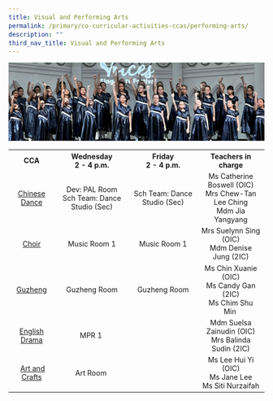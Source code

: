 ```yaml
---
title: Visual and Performing Arts
permalink: /primary/co-curricular-activities-ccas/performing-arts/
description: ""
third_nav_title: Visual and Performing Arts
---
```

![](/images/01%20Banner%20Photos/cca.jpg)

<table>
<tbody>
<tr>
<th style="text-align: center;">CCA</th>
<th style="text-align: center;">Wednesday<br>2 - 4 p.m.</th>
<th style="text-align: center;">Friday<br>2 - 4 p.m.</th>
<th style="text-align: center;">Teachers in charge</th>
</tr>
<tr>
<td style="text-align: center;"><a href="/primary/co-curricular-activities-ccas/performing-arts/chinese-dance" target="">Chinese Dance</a></td>
<td style="text-align: center;">Dev: PAL Room<br>Sch Team: Dance Studio (Sec)</td>
<td style="text-align: center;">Sch Team: Dance Studio (Sec)</td>
<td style="text-align: center;">
<div>Ms Catherine Boswell (OIC)</div>
<div>Mrs Chew-Tan Lee Ching </div>
<div>Mdm Jia Yangyang </div>
</td>
</tr>
<tr>
<td style="text-align: center;"><a href="/primary/co-curricular-activities-ccas/performing-arts/choir" target="">Choir</a></td>
<td style="text-align: center;">Music Room 1</td>
<td style="text-align: center;">Music Room 1</td>
<td style="text-align: center;">
<div>Mrs Suelynn Sing (OIC)</div>
<div>Mdm Denise Jung&nbsp;(2IC)</div>
</td>
</tr>
<tr>
<td style="text-align: center;"><a href="/primary/co-curricular-activities-ccas/performing-arts/guzheng" target="">Guzheng</a></td>
<td style="text-align: center;">Guzheng Room</td>
<td style="text-align: center;">Guzheng Room</td>
<td style="text-align: center;">
<div>Ms Chin Xuanie (OIC)</div>
<div>Ms Candy Gan (2IC)</div>
<div>Ms Chim Shu Min&nbsp;</div>
</td>
</tr>
<tr>
<td style="text-align: center;"><a href="/primary/co-curricular-activities-ccas/performing-arts/eldds" target="">English Drama</a></td>
<td style="text-align: center;">MPR 1&nbsp;</td>
<td style="text-align: center;"></td>
<td style="text-align: center;">
<div>Mdm Suelsa Zainudin (OIC)</div>
<div>Mrs Balinda Sudin (2IC)</div>
</td>
</tr>
<tr>
<td style="text-align: center;">&nbsp;<a href="/primary/co-curricular-activities-ccas/clubs-n-societies/visual-arts-club">Art and Crafts</a></td>
<td style="text-align: center;">Art Room&nbsp;</td>
<td style="text-align: center;"></td>
<td style="text-align: center;">
<div>Ms Lee Hui Yi (OIC)</div>
<div>Ms Jane Lee</div>
<div>Ms Siti Nurzaifah</div>
</td>
</tr>
</tbody>
</table>